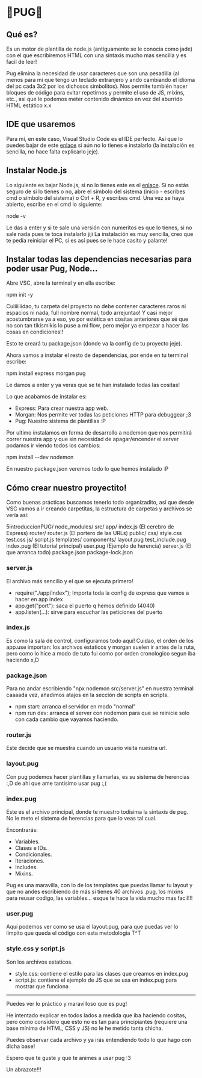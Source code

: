 # 🐶PUG🐶

## Qué es? 

Es un motor de plantilla de node.js (antiguamente se le conocia como jade) con el que escribiremos HTML con una sintaxis mucho mas sencilla y es facil de leer! 

Pug elimina la necesidad de usar caracteres que son una pesadilla (al menos para mí que tengo un teclado extranjero y ando cambiando el idioma del pc cada 3x2 por los dichosos simbolitos). Nos permite también hacer bloques de código para evitar repetirnos y permite el uso de JS, mixins, etc., asi que le podemos meter contenido dinámico en vez del aburrido HTML estático x.x

## IDE que usaremos

Para mí, en este caso, Visual Studio Code es el IDE perfecto. Así que lo puedes bajar de este [enlace](https://code.visualstudio.com) si aún no lo tienes e instalarlo (la instalación es sencilla, no hace falta explicarlo jeje).

## Instalar Node.js

Lo siguiente es bajar Node.js, si no lo tienes este es el [enlace](https://nodejs.org/es/download). Si no estás seguro de si lo tienes o no, abre el símbolo del sistema (inicio - escribes cmd o símbolo del sistema) o Ctrl + R, y escribes cmd. Una vez se haya abierto, escribe en el cmd lo siguiente:

node -v

Le das a enter y si te sale una versión con numeritos es que lo tienes, si no sale nada pues te toca instalarlo jiji La instalación es muy sencilla, creo que te pedía reiniciar el PC, si es así pues se le hace casito y palante! 

## Instalar todas las dependencias necesarias para poder usar Pug, Node...

Abre VSC, abre la terminal y en ella escribe:

npm init -y

Cuiiiiiiidao, tu carpeta del proyecto no debe contener caracteres raros ni espacios ni nada, full nombre normal, todo arrejuntao! Y casi mejor acostumbrarse ya a eso, yo por estética en cositas anteriores que sé que no son tan tikismikis lo puse a mi flow, pero mejor ya empezar a hacer las cosas en condiciones!!

Esto te creará tu package.json (donde va la config de tu proyecto jeje).

Ahora vamos a instalar el resto de dependencias, por ende en tu terminal escribe:

npm install express morgan pug

Le damos a enter y ya veras que se te han instalado todas las cositas!

Lo que acabamos de instalar es:

- Express: Para crear nuestra app web.
- Morgan: Nos permite ver todas las peticiones HTTP para debuggear ;3
- Pug: Nuestro sistema de plantillas :P

Por ultimo instalamos en forma de desarrollo a nodemon que nos permitirá correr nuestra app y que sin necesidad de apagar/encender el server podamos ir viendo todos los cambios:

npm install --dev nodemon

En nuestro package.json veremos todo lo que hemos instalado :P

## Cómo crear nuestro proyectito!

Como buenas prácticas buscamos tenerlo todo organizadito, así que desde VSC vamos a ir creando carpetitas, la estructura de carpetas y archivos se vería así:

5introduccionPUG/
    node_modules/
    src/
        app/
            index.js (El cerebro de Express)
            router/
                router.js (El portero de las URLs)
        public/
            css/
                style.css
                test.css
            js/
                script.js
            templates/
                components/
                    layout.pug
                    test_include.pug
                index.pug (El tutorial principal)
                user.pug (Ejemplo de herencia)
        server.js (El que arranca todo)
    package.json
    package-lock.json

### server.js

El archivo más sencillo y el que se ejecuta primero!

- require("./app/index"); Importa toda la config de express que vamos a hacer en app index
- app.get("port"): saca el puerto q hemos definido (4040)
- app.listen(...): sirve para escuchar las peticiones del puerto

### index.js

Es como la sala de control, configuramos todo aquí!  Cuidao, el orden de los app.use importan: los archivos estaticos y morgan suelen ir antes de la ruta, pero como lo hice a modo de tuto fui como por orden cronologico segun iba haciendo x,D

### package.json

Para no andar escribiendo "npx nodemon src/server.js" en nuestra terminal caaaada vez, añadimos atajos en la sección de scripts en scripts.

- npm start: arranca el servidor en modo "normal"
- npm run dev: arranca el server con nodemon para que se reinicie solo con cada cambio que vayamos haciendo.

### router.js

Este decide que se muestra cuando un usuario visita nuestra url.

### layout.pug

Con pug podemos hacer plantillas y llamarlas, es su sistema de herencias :,D de ahi que ame tantisimo usar pug :,(

### index.pug

Este es el archivo principal, donde te muestro todisima la sintaxis de pug. No le meto el sistema de herencias para que lo veas tal cual.

Encontrarás: 

- Variables.
- Clases e IDs.
- Condicionales.
- Iteraciones.
- Includes.
- Mixins.

Pug es una maravilla, con lo de los templates que puedas llamar tu layout y que no andes escribiendo de más si tienes 40 archivos .pug, los mixins para reusar codigo, las variables... esque te hace la vida mucho mas facil!!!

### user.pug

Aquí podemos ver como se usa el layout.pug, para que puedas ver lo limpito que queda el código con esta metodologia T^T

### style.css y script.js

Son los archivos estaticos.

- style.css: contiene el estilo para las clases que creamos en index.pug
- script.js: contiene el ejemplo de JS que se usa en index.pug para mostrar que funciona

_____________________________________________________________________

Puedes ver lo práctico y maravilloso que es pug!

He intentado explicar en todos lados a medida que iba haciendo cositas, pero como considero que esto no es tan para principiantes (requiere una base mínima de HTML, CSS y JS) no le he metido tanta chicha.

Puedes observar cada archivo y ya irás entendiendo todo lo que hago con dicha base!

Espero que te guste y que te animes a usar pug :3

Un abrazote!!!
